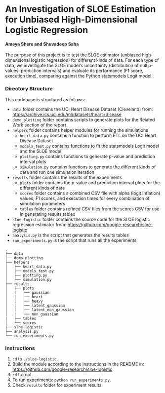 # An Investigation of SLOE Estimation for Unbiased High-Dimensional Logistic Regression
#### Ameya Shere and Shuvadeep Saha

The purpose of this project is to test the SLOE estimator (unbiased high-dimensional logistic regression) for different kinds of data. For each type of data, we investigate the SLOE model's uncertainty (distribution of null p-values, prediction intervals) and evaluate its performance (F1 score, execution time), comparing against the Python statsmodels Logit model.

### Directory Structure
This codebase is structured as follows:
- `data` folder contains the UCI Heart Disease Dataset (Cleveland) from: <https://archive.ics.uci.edu/ml/datasets/heart+disease>
- `demo_plotting` folder contains scripts to generate plots for the Related Work section of the report
- `helpers` folder contains helper modules for running the simulations
    - `heart_data.py` contains a function to perform ETL on the UCI Heart Disease Dataset
    - `models_test.py` contains functions to fit the statsmodels Logit model and the SLOE model
    - `plotting.py` contains functions to generate p-value and prediction interval plots
    - `simulation.py` contains functions to generate the different kinds of data and run one simulation iteration
- `results` folder contains the results of the experiments
    - `plots` folder contains the p-value and prediction interval plots for the different kinds of data
    - `scores` folder contains a combined CSV file with alpha (logit inflation) values, F1 scores, and execution times for every combination of simulation parameters
    - `tables` folder contains refined CSV files from the scores CSV for use in generating results tables
- `sloe-logistic` folder contains the source code for the SLOE logistic regression estimator from: <https://github.com/google-research/sloe-logistic>
- `analysis.py` is the script that generates the results tables
- `run_experiments.py` is the script that runs all the experiments

```
.
├── data
├── demo_plotting
├── helpers
│   ├── heart_data.py
│   ├── models_test.py
│   ├── plotting.py
│   └── simulation.py
├── results
│   ├── plots
│   |   ├── gaussian
│   |   ├── heart
│   |   ├── heavy
│   |   ├── latent_gaussian
│   |   ├── latent_non_gaussian
│   |   └── non_gaussian
|   ├── tables
│   └── scores
├── sloe-logistic
├── analysis.py
└── run_experiments.py

```

### Instructions
1. `cd` to `./sloe-logistic`.
2. Build the module according to the instructions in the README in: <https://github.com/google-research/sloe-logistic>
3. `cd` to root.
4. To run experiments: `python run_experiments.py`.
5. Check `results` folder for experiment results.